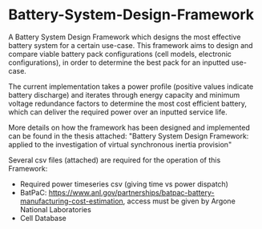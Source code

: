 # Battery-System-Design-Framework
A Battery System Design Framework which designs the most effective battery system for a certain use-case. This framework aims to design and compare viable battery pack configurations (cell models, electronic configurations), in order to determine the best pack for an inputted use-case.

The current implementation takes a power profile (positive values indicate battery discharge) and iterates through energy capacity and minimum voltage redundance factors to determine the most cost efficient battery, which can deliver the required power over an inputted service life.

More details on how the framework has been designed and implemented can be found in the thesis attached: "Battery System Design Framework: applied to the investigation of virtual synchronous inertia provision"

Several csv files (attached) are required for the operation of this Framework:
- Required power timeseries csv (giving time vs power dispatch)
- BatPaC: https://www.anl.gov/partnerships/batpac-battery-manufacturing-cost-estimation, access must be given by Argone National Laboratories
- Cell Database
